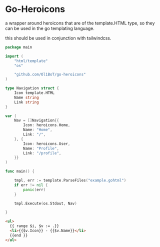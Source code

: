 # Go-Heroicons

a wrapper around heroicons that are of the template.HTML type, so they can be used in the go templating language.

this should be used in conjunction with tailwindcss.

```go
package main

import (
	"html/template"
	"os"

	"github.com/Ol1BoT/go-heroicons"
)

type Navigation struct {
	Icon template.HTML
	Name string
	Link string
}

var (
	Nav = []Navigation{{
		Icon: heroicons.Home,
		Name: "Home",
		Link: "/",
	}, {
		Icon: heroicons.User,
		Name: "Profile",
		Link: "/profile",
	}}
)

func main() {

	tmpl, err := template.ParseFiles("example.gohtml")
	if err != nil {
		panic(err)
	}

	tmpl.Execute(os.Stdout, Nav)

}

```

```html
<ul>
  {{ range $i, $v := .}}
  <li>{{$v.Icon}} - {{$v.Name}}</li>
  {{end }}
</ul>
```
